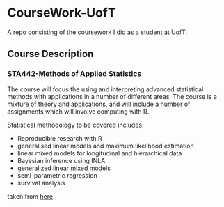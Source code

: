 # CourseWork-UofT
A repo consisting of the coursework I did as a student at UofT.

## Course Description
### STA442-Methods of Applied Statistics
The course will focus the using and interpreting advanced statistical methods with applications in a number of different areas. The course is a mixture of theory and applications, and will include a number of assignments which will involve computing with R.

Statistical methodology to be covered includes:

- Reproducible research with R
- generalised linear models and maximum likelihood estimation
- linear mixed models for longitudinal and hierarchical data
- Bayesian inference using INLA
- generalized linear mixed models
- semi-parametric regression
- survival analysis

taken from [here](http://pbrown.ca/teaching/appliedstats/courseInfo.html)
